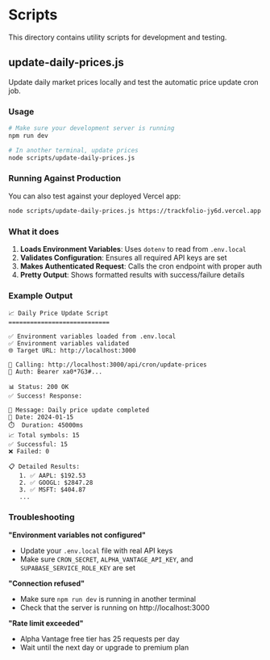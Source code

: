 # Scripts

This directory contains utility scripts for development and testing.

## update-daily-prices.js

Update daily market prices locally and test the automatic price update cron job.

### Usage

```bash
# Make sure your development server is running
npm run dev

# In another terminal, update prices
node scripts/update-daily-prices.js
```
### Running Against Production

You can also test against your deployed Vercel app:

```bash
node scripts/update-daily-prices.js https://trackfolio-jy6d.vercel.app
```

### What it does

1. **Loads Environment Variables**: Uses `dotenv` to read from `.env.local`
2. **Validates Configuration**: Ensures all required API keys are set
3. **Makes Authenticated Request**: Calls the cron endpoint with proper auth
4. **Pretty Output**: Shows formatted results with success/failure details

### Example Output

```
📈 Daily Price Update Script
============================

✅ Environment variables loaded from .env.local
✅ Environment variables validated
🌐 Target URL: http://localhost:3000

🔗 Calling: http://localhost:3000/api/cron/update-prices
🔐 Auth: Bearer xa0*7G3#...

📊 Status: 200 OK
✅ Success! Response:

📝 Message: Daily price update completed
📅 Date: 2024-01-15
⏱️  Duration: 45000ms
📈 Total symbols: 15
✅ Successful: 15
❌ Failed: 0

📋 Detailed Results:
   1. ✅ AAPL: $192.53
   2. ✅ GOOGL: $2847.28
   3. ✅ MSFT: $404.87
   ...
```

### Troubleshooting

**"Environment variables not configured"**
- Update your `.env.local` file with real API keys
- Make sure `CRON_SECRET`, `ALPHA_VANTAGE_API_KEY`, and `SUPABASE_SERVICE_ROLE_KEY` are set

**"Connection refused"**
- Make sure `npm run dev` is running in another terminal
- Check that the server is running on http://localhost:3000

**"Rate limit exceeded"**
- Alpha Vantage free tier has 25 requests per day
- Wait until the next day or upgrade to premium plan

